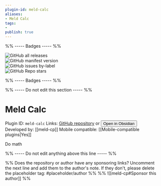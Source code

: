 ```yaml
---
plugin-id: meld-calc
aliases:
- Meld Calc
tags: 
- 
publish: true
---
```


%% ----- Badges ----- %%

![GitHub all releases](https://img.shields.io/github/downloads/meld-cp/obsidian-calc/total?color=573E7A&logo=github&style=for-the-badge)   
![GitHub manifest version](https://img.shields.io/github/manifest-json/v/meld-cp/obsidian-calc?color=573E7A&logo=github&style=for-the-badge)   
![GitHub issues by-label](https://img.shields.io/github/issues/meld-cp/obsidian-calc/help%20wanted?color=573E7A&logo=github&style=for-the-badge)   
![GitHub Repo stars](https://img.shields.io/github/stars/meld-cp/obsidian-calc?color=573E7A&logo=github&style=for-the-badge)

%% ----- Badges ----- %%

%% ----- Do not edit this section ----- %%

# Meld Calc

Plugin ID: `meld-calc`
Links: [GitHub repository](https://github.com/meld-cp/obsidian-calc) or [<button id=HH>Open in Obsidian</button>](obsidian://goto-plugin?id=meld-calc)
Developed by: [[meld-cp]]
Mobile compatible: [[Mobile-compatible plugins|Yes]]

Do math

%% ----- Do not edit anything above this line ----- %% 

%% Does the repository or author have any sponsoring links? Uncomment the next line and add them to the author's note. If they don't, please delete the placeholder tag: #placeholder/author %%
%% ![[meld-cp#Sponsor this author]] %%
